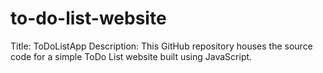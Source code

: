 # to-do-list-website
 Title: ToDoListApp  Description:  This GitHub repository houses the source code for a simple ToDo List website built using JavaScript.
